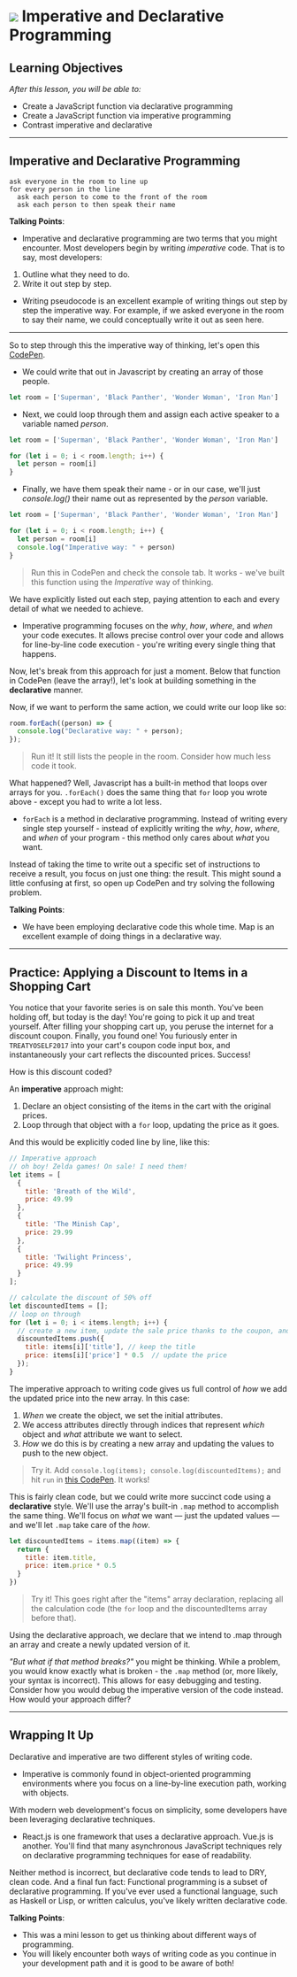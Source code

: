 # ![](https://ga-dash.s3.amazonaws.com/production/assets/logo-9f88ae6c9c3871690e33280fcf557f33.png) Imperative and Declarative Programming

## Learning Objectives
*After this lesson, you will be able to:*
- Create a JavaScript function via declarative programming
- Create a JavaScript function via imperative programming
- Contrast imperative and declarative

---

## Imperative and Declarative Programming

```
ask everyone in the room to line up
for every person in the line
  ask each person to come to the front of the room
  ask each person to then speak their name
```

<aside class="notes">

**Talking Points**:

- Imperative and declarative programming are two terms that you might encounter. Most developers begin by writing _imperative_ code. That is to say, most developers:
1. Outline what they need to do.
2. Write it out step by step.

- Writing pseudocode is an excellent example of writing things out step by step the imperative way. For example, if we asked everyone in the room to say their name, we could conceptually write it out as seen here.

</aside>

---

So to step through this the imperative way of thinking, let's open this [CodePen](https://codepen.io/SuperTernary/pen/eEVVvg?editors=0010).

- We could write that out in Javascript by creating an array of those people.

```js
let room = ['Superman', 'Black Panther', 'Wonder Woman', 'Iron Man']
```

- Next, we could loop through them and assign each active speaker to a variable named _person_.

```js
let room = ['Superman', 'Black Panther', 'Wonder Woman', 'Iron Man']

for (let i = 0; i < room.length; i++) {
  let person = room[i]
}
```

- Finally, we have them speak their name - or in our case, we'll just _console.log()_ their name out as represented by the _person_ variable.

```js
let room = ['Superman', 'Black Panther', 'Wonder Woman', 'Iron Man']

for (let i = 0; i < room.length; i++) {
  let person = room[i]
  console.log("Imperative way: " + person)
}
```

> Run this in CodePen and check the console tab. It works - we've built this function using the *Imperative* way of thinking.

We have explicitly listed out each step, paying attention to each and every detail of what we needed to achieve.
- Imperative programming focuses on the _why_, _how_, _where_, and _when_ your code executes. It allows precise control over your code and allows for line-by-line code execution - you're writing every single thing that happens.

Now, let's break from this approach for just a moment. Below that function in CodePen (leave the array!), let's look at building something in the **declarative** manner.

Now, if we want to perform the same action, we could write our loop like so:

```js
room.forEach((person) => {
  console.log("Declarative way: " + person);
});
```
> Run it! It still lists the people in the room. Consider how much less code it took.

What happened? Well, Javascript has a built-in method that loops over arrays for you. `.forEach()` does the same thing that `for` loop you wrote above - except you had to write a lot less.

- `forEach` is a method in declarative programming. Instead of writing every single step yourself - instead of explicitly writing the _why_, _how_, _where_, and _when_ of your program - this method only cares about *what* you want.

Instead of taking the time to write out a specific set of instructions to receive a result, you focus on just one thing: the result. This might sound a little confusing at first, so open up CodePen and try solving the following problem.

<aside>

**Talking Points**:

- We have been employing declarative code this whole time. Map is an excellent example of doing things in a declarative way.

</aside>

---

## Practice: Applying a Discount to Items in a Shopping Cart

You notice that your favorite series is on sale this month. You've been holding off, but today is the day! You're going to pick it up and treat yourself. After filling your shopping cart up, you peruse the internet for a discount coupon. Finally, you found one! You furiously enter in `TREATYOSELF2017` into your cart's coupon code input box, and instantaneously your cart reflects the discounted prices. Success!

How is this discount coded?

An **imperative** approach might:
1. Declare an object consisting of the items in the cart with the original prices.
2. Loop through that object with a `for` loop, updating the price as it goes.

And this would be explicitly coded line by line, like this:

```js
// Imperative approach
// oh boy! Zelda games! On sale! I need them!
let items = [
  {
    title: 'Breath of the Wild',
    price: 49.99
  },
  {
    title: 'The Minish Cap',
    price: 29.99
  },
  {
    title: 'Twilight Princess',
    price: 49.99
  }
];

// calculate the discount of 50% off
let discountedItems = [];
// loop on through
for (let i = 0; i < items.length; i++) {
  // create a new item, update the sale price thanks to the coupon, and push into the discountedItems array
  discountedItems.push({
    title: items[i]['title'], // keep the title
    price: items[i]['price'] * 0.5  // update the price
  });
}
```

The imperative approach to writing code gives us full control of *how* we add the updated price into the new array. In this case:
1. _When_ we create the object, we set the initial attributes.
2. We access attributes directly through indices that represent _which_ object and _what_ attribute we want to select.
3. _How_ we do this is by creating a new array and updating the values to push to the new object.

> Try it. Add `console.log(items); console.log(discountedItems);`
and hit `run` in [this CodePen](https://codepen.io/SuperTernary/pen/brLLRb?editors=0011). It works!

This is fairly clean code, but we could write more succinct code using a **declarative** style. We'll use the array's built-in `.map` method to accomplish the same thing. We'll focus on _what_ we want — just the updated values — and we'll let `.map` take care of the _how_.

```js
let discountedItems = items.map((item) => {
  return {
    title: item.title,
    price: item.price * 0.5
  }
})
```
> Try it! This goes right after the "items" array declaration, replacing all the calculation code (the `for` loop and the discountedItems array before that).

Using the declarative approach, we declare that we intend to .map through an array and create a newly updated version of it.

_"But what if that method breaks?"_ you might be thinking. While a problem, you would know exactly what is broken - the `.map` method (or, more likely, your syntax is incorrect). This allows for easy debugging and testing. Consider how you would debug the imperative version of the code instead. How would your approach differ?

---

## Wrapping It Up

Declarative and imperative are two different styles of writing code.

- Imperative is commonly found in object-oriented programming environments where you focus on a line-by-line execution path, working with objects.

With modern web development's focus on simplicity, some developers have been leveraging declarative techniques.
- React.js is one framework that uses a declarative approach. Vue.js is another. You'll find that many asynchronous JavaScript techniques rely on declarative programming techniques for ease of readability.

Neither method is incorrect, but declarative code tends to lead to DRY, clean code. And a final fun fact: Functional programming is a subset of declarative programming. If you've ever used a functional language, such as Haskell or Lisp, or written calculus, you've likely written declarative code.

<aside>

**Talking Points**:

- This was a mini lesson to get us thinking about different ways of programming.
- You will likely encounter both ways of writing code as you continue in your development path and it is good to be aware of both!

</aside>

